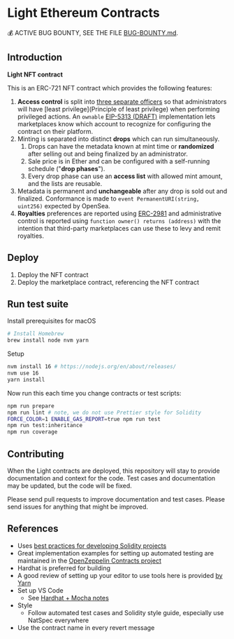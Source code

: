# Light Ethereum Contracts

:moneybag: ACTIVE BUG BOUNTY, SEE THE FILE [BUG-BOUNTY.md](BUG-BOUNTY.md).

## Introduction

**Light NFT contract**

This is an ERC-721 NFT contract which provides the following features:

1. **Access control** is split into [three separate officers](contracts/ThreeChiefOfficers.sol) so that administrators will have [least privilege](Principle of least privilege) when performing privileged actions. An `ownable` [EIP-5313 (DRAFT)](https://github.com/ethereum/EIPs/pull/5313) implementation lets marketplaces know which account to recognize for configuring the contract on their platform.
2. Minting is separated into distinct **drops** which can run simultaneously.
   1. Drops can have the metadata known at mint time or **randomized** after selling out and being finalized by an administrator.
   2. Sale price is in Ether and can be configured with a self-running schedule ("**drop phases**").
   3. Every drop phase can use an **access list** with allowed mint amount, and the lists are reusable.
3. Metadata is permanent and **unchangeable** after any drop is sold out and finalized. Conformance is made to `event PermanentURI(string, uint256)` expected by OpenSea.
4. **Royalties** preferences are reported using [ERC-2981](https://eips.ethereum.org/EIPS/eip-2981) and administrative control is reported using `function owner() returns (address)` with the intention that third-party marketplaces can use these to levy and remit royalties.

## Deploy

1. Deploy the NFT contract
2. Deploy the marketplace contract, referencing the NFT contract

## Run test suite

Install prerequisites for macOS

```sh
# Install Homebrew
brew install node nvm yarn
```

Setup

```sh
nvm install 16 # https://nodejs.org/en/about/releases/
nvm use 16
yarn install
```

Now run this each time you change contracts or test scripts:

```sh
npm run prepare
npm run lint # note, we do not use Prettier style for Solidity
FORCE_COLOR=1 ENABLE_GAS_REPORT=true npm run test
npm run test:inheritance
npm run coverage
```

## Contributing

When the Light contracts are deployed, this repository will stay to provide documentation and context for the code. Test cases and documentation may be updated, but the code will be fixed.

Please send pull requests to improve documentation and test cases. Please send issues for anything that might be improved.

## References

- Uses [best practices for developing Solidity projects](https://github.com/fulldecent/solidity-template)
- Great implementation examples for setting up automated testing are maintained in the [OpenZeppelin Contracts project](https://github.com/OpenZeppelin/openzeppelin-contracts)
- Hardhat is preferred for building
- A good review of setting up your editor to use tools here is provided [by Yarn](https://yarnpkg.com/getting-started/editor-sdks)
- Set up VS Code
  - See [Hardhat + Mocha notes](https://hardhat.org/guides/vscode-tests.html)
- Style
  - Follow automated test cases and Solidity style guide, especially use NatSpec everywhere
- Use the contract name in every revert message
